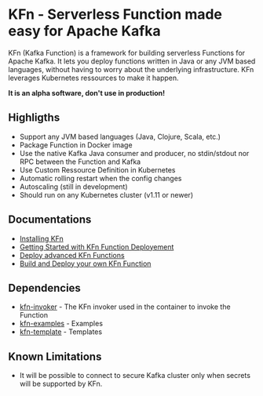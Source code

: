 # KFn - Serverless Function made easy for Apache Kafka

KFn (Kafka Function) is a framework for building serverless Functions for Apache Kafka. It lets you deploy functions written in Java or any JVM based languages, without having to worry about the underlying infrastructure. KFn leverages Kubernetes ressources to make it happen.

**It is an alpha software, don't use in production!**

## Highligths

* Support any JVM based languages (Java, Clojure, Scala, etc.)
* Package Function in Docker image
* Use the native Kafka Java consumer and producer, no stdin/stdout nor RPC between the Function and Kafka
* Use Custom Ressource Definition in Kubernetes
* Automatic rolling restart when the config changes
* Autoscaling (still in development)
* Should run on any Kubernetes cluster (v1.11 or newer)

## Documentations

* [Installing KFn](https://github.com/dajac/kfn/blob/master/docs/install-with-any-k8s.md)
* [Getting Started with KFn Function Deployement](https://github.com/dajac/kfn/blob/master/docs/getting-started.md)
* [Deploy advanced KFn Functions](https://github.com/dajac/kfn/blob/master/docs/advanced-example.md)
* [Build and Deploy your own KFn Function](https://github.com/dajac/kfn/blob/master/docs/build-package-deploy.md)

## Dependencies

* [kfn-invoker](https://github.com/dajac/kfn-invoker) - The KFn invoker used in the container to invoke the Function
* [kfn-examples](https://github.com/dajac/kfn-examples) - Examples
* [kfn-template](https://github.com/dajac/kfn-template) - Templates

## Known Limitations

* It will be possible to connect to secure Kafka cluster only when secrets will be supported by KFn.
